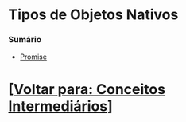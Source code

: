 # Tipos de Objetos Nativos

### Sumário

- [Promise](./promise/promise.md)

# [[Voltar para: Conceitos Intermediários]](../../conceitos-intermediarios.md)